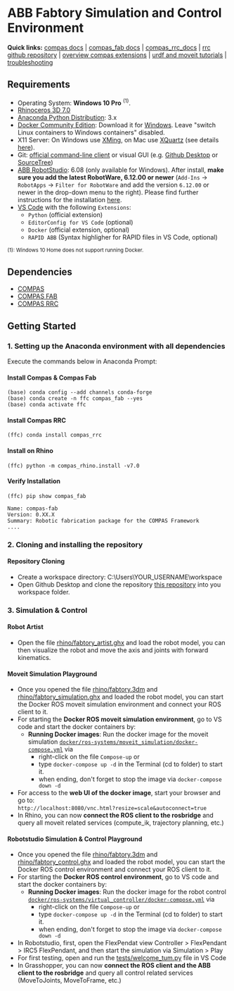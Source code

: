 # ABB Fabtory Simulation and Control Environment

**Quick links:** [compas docs](https://compas-dev.github.io/main/) | [compas_fab docs](https://gramaziokohler.github.io/compas_fab/latest/) | [compas_rrc_docs](https://compas-rrc.github.io/compas_rrc/latest/reference/index.html) | [rrc github repository](https://github.com/compas-rrc/compas_rrc) | [overview compas extensions](https://compas.dev/extensions.html) | [urdf and moveit tutorials](https://gramaziokohler.github.io/compas_fab/latest/examples/03_backends_ros/07_ros_create_urdf_ur5_with_measurement_tool.html) | [troubleshooting](#docker-troubleshooting)

## Requirements

* Operating System: **Windows 10 Pro** <sup>(1)</sup>.
* [Rhinoceros 3D 7.0](https://www.rhino3d.com/)
* [Anaconda Python Distribution](https://www.anaconda.com/download/): 3.x
* [Docker Community Edition](https://www.docker.com/get-started): Download it for [Windows](https://store.docker.com/editions/community/docker-ce-desktop-windows). Leave "switch Linux containers to Windows containers" disabled.
* X11 Server: On Windows use [XMing](https://sourceforge.net/projects/xming/), on Mac use [XQuartz](https://www.xquartz.org/) (see details [here](https://medium.com/@mreichelt/how-to-show-x11-windows-within-docker-on-mac-50759f4b65cb)).
* Git: [official command-line client](https://git-scm.com/) or visual GUI (e.g. [Github Desktop](https://desktop.github.com/) or [SourceTree](https://www.sourcetreeapp.com/))
* [ABB RobotStudio](https://new.abb.com/products/robotics/robotstudio/downloads): 6.08 (only available for Windows). After install, **make sure you add the latest RobotWare, 6.12.00 or newer** (`Add-Ins` -> `RobotApps` -> `Filter for RobotWare` and add the version `6.12.00` or newer in the drop-down menu to the right). Please find further instructions for the installation [here](README_ROBOTSTUDIO.md).
* [VS Code](https://code.visualstudio.com/) with the following `Extensions`:
  * `Python` (official extension)
  * `EditorConfig for VS Code` (optional)
  * `Docker` (official extension, optional)
  * `RAPID ABB` (Syntax highligher for RAPID files in VS Code, optional)

<sup>(1): Windows 10 Home does not support running Docker.</sup>


## Dependencies

* [COMPAS](https://compas-dev.github.io/)
* [COMPAS FAB](https://gramaziokohler.github.io/compas_fab/latest/)
* [COMPAS RRC](https://github.com/compas-rrc/compas_rrc)


## Getting Started

### 1. Setting up the Anaconda environment with all dependencies

Execute the commands below in Anaconda Prompt:

#### Install Compas & Compas Fab
 
    (base) conda config --add channels conda-forge
    (base) conda create -n ffc compas_fab --yes
    (base) conda activate ffc

#### Install Compas RRC

    (ffc) conda install compas_rrc
    
#### Install on Rhino
    
    (ffc) python -m compas_rhino.install -v7.0
    
#### Verify Installation

    (ffc) pip show compas_fab
    
    Name: compas-fab
    Version: 0.XX.X
    Summary: Robotic fabrication package for the COMPAS Framework
    ....

    
### 2. Cloning and installing the repository

#### Repository Cloning

* Create a workspace directory: C:\Users\YOUR_USERNAME\workspace
* Open Github Desktop and clone the repository [this repository](https://github.com/augmentedfabricationlab/fabtory_fabrication_control) into you workspace folder.


### 3. Simulation & Control

#### Robot Artist

* Open the file [rhino/fabtory_artist.ghx](rhino/fabtory_artist.ghx) and load the robot model, you can then visualize the robot and move the axis and joints with forward kinematics.

#### Moveit Simulation Playground

* Once you opened the file [rhino/fabtory.3dm](rhino/fabtory_simulation.3dm) and [rhino/fabtory_simulation.ghx](rhino/fabtory_simulation.ghx) and loaded the robot model, you can start the Docker ROS moveit simulation environment and connect your ROS client to it.
* For starting the __Docker ROS moveit simulation environment__, go to VS code and start the docker containers by:
  * __Running Docker images__: Run the docker image for the moveit simulation [`docker/ros-systems/moveit_simulation/docker-compose.yml`](docker/ros-systems/moveit_simulation/docker-compose.yml) via 
    * right-click on the file `Compose-up` or 
    * type `docker-compose up -d` in the Terminal (cd to folder) to start it.
    * when ending, don't forget to stop the image via `docker-compose down -d`
* For access to the __web UI of the docker image__, start your browser and go to:<br/>
`http://localhost:8080/vnc.html?resize=scale&autoconnect=true`
* In Rhino, you can now __connect the ROS client to the rosbridge__ and query all moveit related services (compute_ik, trajectory planning, etc.)

#### Robotstudio Simulation & Control Playground

* Once you opened the file [rhino/fabtory.3dm](rhino/fabtory_simulation.3dm) and [rhino/fabtory_control.ghx](rhino/fabtory_control.ghx) and loaded the robot model, you can start the Docker ROS control environment and connect your ROS client to it.
* For starting the __Docker ROS control environment__, go to VS code and start the docker containers by:
  * __Running Docker images__: Run the docker image for the robot control [`docker/ros-systems/virtual_controller/docker-compose.yml`](docker/ros-systems/virtual_controller/docker-compose.yml) via 
    * right-click on the file `Compose-up` or 
    * type `docker-compose up -d` in the Terminal (cd to folder) to start it.
    * when ending, don't forget to stop the image via `docker-compose down -d`
* In Robotstudio, first, open the FlexPendat view Controller > FlexPendant > IRC5 FlexPendant, and then start the simulation via Simulation > Play
* For first testing, open and run the [tests/welcome_tum.py](tests/welcome_tum.py) file in VS Code
* In Grasshopper, you can now __connect the ROS client and the ABB client to the rosbridge__  and query all control related services (MoveToJoints, MoveToFrame, etc.)
